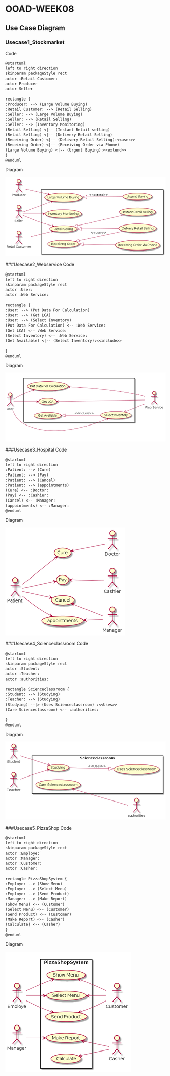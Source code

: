 # OOAD-WEEK08

## Use Case Diagram 

### Usecase1_Stockmarket
Code

```
@startuml
left to right direction
skinparam packageStyle rect
actor :Retail Customer:
actor Producer
actor Seller

rectangle {
:Producer: --> (Large Volume Buying)
:Retail Customer: --> (Retail Selling)
:Seller: --> (Large Volume Buying)
:Seller: --> (Retail Selling)
:Seller: --> (Inventory Monitoring)
(Retail Selling) <|-- (Instant Retail selling)
(Retail Selling) <|-- (Delivery Retail Selling)
(Receiving Order) <|-- (Delivery Retail Selling):<<user>>
(Receiving Order) <|-- (Receiving Order via Phone)
(Large Volume Buying) <|-- (Urgent Buying):<<extend>>
}
@enduml
```
Diagram

<img src="https://github.com/weerapat1995/OOAD-WEEK08/blob/master/Homework/use%20case1.png?raw=true">

###Usecase2_Webservice
Code
```
@startuml
left to right direction
skinparam packageStyle rect
actor :User:
actor :Web Service:

rectangle {
:User: --> (Put Data For Calculation)
:User: --> (Get LCA)
:User: --> (Select Inventory)
(Put Data For Calculation) <-- :Web Service:
(Get LCA) <-- :Web Service:
(Select Inventory) <-- :Web Service:
(Get Available) <|-- (Select Inventory):<<include>>

}
@enduml
```
Diagram

<img src="https://github.com/weerapat1995/OOAD-WEEK08/blob/master/Homework/use%20case2.png?raw=true">

###Usecase3_Hospital
Code
```
@startuml
left to right direction
:Patient: --> (Cure)
:Patient: --> (Pay)
:Patient: --> (Cancel)
:Patient: --> (appointments)
(Cure) <-- :Doctor:
(Pay) <-- :Cashier:
(Cancel) <-- :Manager:
(appointments) <-- :Manager:
@enduml
```
Diagram

<img src="https://github.com/weerapat1995/OOAD-WEEK08/blob/master/Homework/use%20case3.png?raw=true">

###Usecase4_Scienceclassroom
Code 
```
@startuml
left to right direction
skinparam packageStyle rect
actor :Student:
actor :Teacher:
actor :authorities:

rectangle Scienceclassroom {
:Student: --> (Studying)
:Teacher: --> (Studying)
(Studying) --|> (Uses Scienceclassroom) :<<Uses>>
(Care Scienceclassroom) <-- :authorities:

}
@enduml
```

Diagram

<img src="https://github.com/weerapat1995/OOAD-WEEK08/blob/master/Homework/use%20case4.png?raw=true">

###Usecase5_PizzaShop
Code
```
@startuml
left to right direction
skinparam packageStyle rect
actor :Employe:
actor :Manager:
actor :Customer:
actor :Casher:

rectangle PizzaShopSystem {
:Employe: --> (Show Menu)
:Employe: --> (Select Menu)
:Employe: --> (Send Product)
:Manager: --> (Make Report)
(Show Menu) <-- (Customer)
(Select Menu) <-- (Customer)
(Send Product) <-- (Customer)
(Make Report) <-- (Casher)
(Calculate) <-- (Casher)
}
@enduml
```

Diagram

<img src="https://github.com/weerapat1995/OOAD-WEEK08/blob/master/Homework/use%20case5.png?raw=true">

